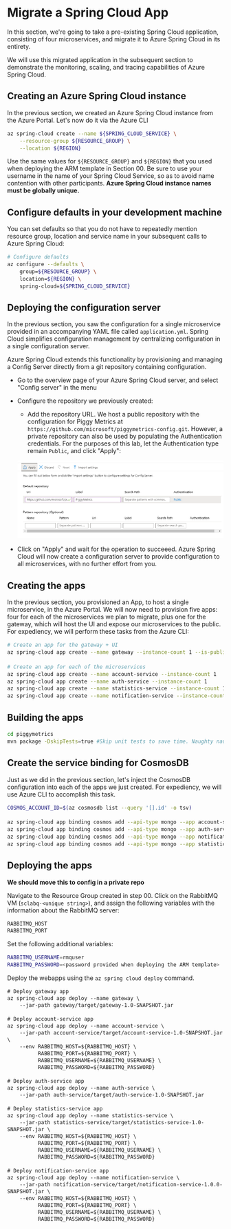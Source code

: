 # Migrate a Spring Cloud App

In this section, we're going to take a pre-existing Spring Cloud application, consisting of four microservices, and migrate it to Azure Spring Cloud in its entirety.

We will use this migrated application in the subsequent section to demonstrate the monitoring, scaling, and tracing capabilities of Azure Spring Cloud.

## Creating an Azure Spring Cloud instance

In the previous section, we created an Azure Spring Cloud instance from the Azure Portal. Let's now do it via the Azure CLI

```bash
az spring-cloud create --name ${SPRING_CLOUD_SERVICE} \
    --resource-group ${RESOURCE_GROUP} \
    --location ${REGION}
```

Use the same values for `${RESOURCE_GROUP}` and `${REGION}` that you used when deploying the ARM template in Section 00. Be sure to use your username in the name of your Spring Cloud Service, so as to avoid name contention with other participants. __Azure Spring Cloud instance names must be globally unique.__

## Configure defaults in your development machine
You can set defaults so that you do not have to repeatedly mention resource group, location and service name in your subsequent calls to Azure Spring Cloud:

```bash
# Configure defaults
az configure --defaults \
    group=${RESOURCE_GROUP} \
    location=${REGION} \
    spring-cloud=${SPRING_CLOUD_SERVICE}
```

## Deploying the configuration server

In the previous section, you saw the configuration for a single microservice provided in an accompanying YAML file called `application.yml`. Spring Cloud simplifies configuration management by centralizing configuration in a single configuration server.

Azure Spring Cloud extends this functionality by provisioning and managing a Config Server directly from a git repository containing configuration.

- Go to the overview page of your Azure Spring Cloud server, and select "Config server" in the menu
- Configure the repository we previously created:
  - Add the repository URL. We host a public repository with the configuration for Piggy Metrics at `https://github.com/microsoft/piggymetrics-config.git`. However, a private repository can also be used by populating the Authentication credentials. For the purposes of this lab, let the Authentication type remain `Public`, and click "Apply":

  ![Config server setup](media/01-config-server-setup.png)

- Click on "Apply" and wait for the operation to succeeed. Azure Spring Cloud will now create a configuration server to provide configuration to all microservices, with no further effort from you.

## Creating the apps

In the previous section, you provisioned an App, to host a single microservice, in the Azure Portal. We will now need to provision five apps: four for each of the microservices we plan to migrate, plus one for the gateway, which will host the UI and expose our microservices to the public. For expediency, we will perform these tasks from the Azure CLI:

```bash
# Create an app for the gateway + UI
az spring-cloud app create --name gateway --instance-count 1 --is-public true

# Create an app for each of the microservices
az spring-cloud app create --name account-service --instance-count 1
az spring-cloud app create --name auth-service --instance-count 1
az spring-cloud app create --name statistics-service --instance-count 1
az spring-cloud app create --name notification-service --instance-count 1
```

## Building the apps

```bash
cd piggymetrics
mvn package -DskipTests=true #Skip unit tests to save time. Naughty naughty!
```

## Create the service binding for CosmosDB

Just as we did in the previous section, let's inject the CosmosDB configuration into each of the apps we just created. For expediency, we will use Azure CLI to accomplish this task.

```bash
COSMOS_ACCOUNT_ID=$(az cosmosdb list --query '[].id' -o tsv)

az spring-cloud app binding cosmos add --api-type mongo --app account-service -n cosmos --resource-id "${COSMOS_ACCOUNT_ID}" --database-name account-db
az spring-cloud app binding cosmos add --api-type mongo --app auth-service -n cosmos --resource-id "${COSMOS_ACCOUNT_ID}" --database-name auth-db
az spring-cloud app binding cosmos add --api-type mongo --app notification-service -n cosmos --resource-id "${COSMOS_ACCOUNT_ID}" --database-name notification-db
az spring-cloud app binding cosmos add --api-type mongo --app statistics-service -n cosmos --resource-id "${COSMOS_ACCOUNT_ID}" --database-name statistics-db
```

## Deploying the apps

__We should move this to config in a private repo__

Navigate to the Resource Group created in step 00. Click on the RabbitMQ VM (`sclabq-<unique string>`), and assign the following variables with the information about the RabbitMQ server:

```bash
RABBITMQ_HOST
RABBITMQ_PORT
```

Set the following additional variables:

```bash
RABBITMQ_USERNAME=rmquser
RABBITMQ_PASSWORD=<password provided when deploying the ARM template>
```

Deploy the webapps using the `az spring cloud deploy` command.

```
# Deploy gateway app
az spring-cloud app deploy --name gateway \
    --jar-path gateway/target/gateway-1.0-SNAPSHOT.jar

# Deploy account-service app
az spring-cloud app deploy --name account-service \
    --jar-path account-service/target/account-service-1.0-SNAPSHOT.jar \
    --env RABBITMQ_HOST=${RABBITMQ_HOST} \
          RABBITMQ_PORT=${RABBITMQ_PORT} \
          RABBITMQ_USERNAME=${RABBITMQ_USERNAME} \
          RABBITMQ_PASSWORD=${RABBITMQ_PASSWORD}
          
# Deploy auth-service app
az spring-cloud app deploy --name auth-service \
    --jar-path auth-service/target/auth-service-1.0-SNAPSHOT.jar
          
# Deploy statistics-service app
az spring-cloud app deploy --name statistics-service \
    --jar-path statistics-service/target/statistics-service-1.0-SNAPSHOT.jar \
    --env RABBITMQ_HOST=${RABBITMQ_HOST} \
          RABBITMQ_PORT=${RABBITMQ_PORT} \
          RABBITMQ_USERNAME=${RABBITMQ_USERNAME} \
          RABBITMQ_PASSWORD=${RABBITMQ_PASSWORD}

# Deploy notification-service app
az spring-cloud app deploy --name notification-service \
    --jar-path notification-service/target/notification-service-1.0.0-SNAPSHOT.jar \
    --env RABBITMQ_HOST=${RABBITMQ_HOST} \
          RABBITMQ_PORT=${RABBITMQ_PORT} \
          RABBITMQ_USERNAME=${RABBITMQ_USERNAME} \
          RABBITMQ_PASSWORD=${RABBITMQ_PASSWORD}
```

